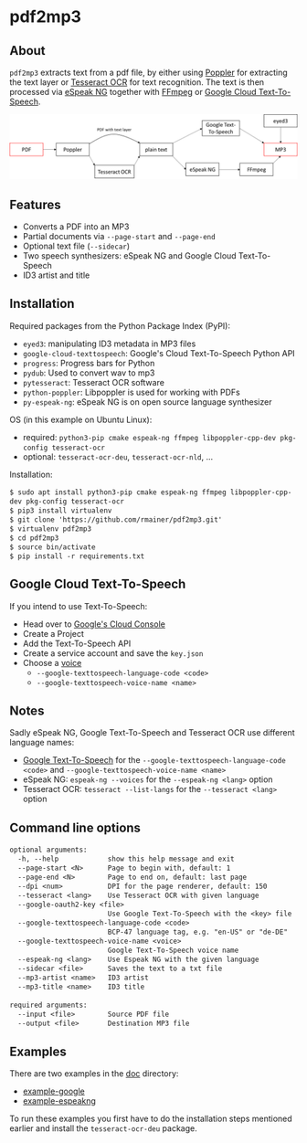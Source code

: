 # pdf2mp3

## About

`pdf2mp3` extracts text from a pdf file, by either using [Poppler](https://poppler.freedesktop.org/) for extracting the text layer or [Tesseract OCR](https://github.com/tesseract-ocr/tesseract) for text recognition. The text is then processed via [eSpeak NG](https://github.com/espeak-ng/espeak-ng) together with [FFmpeg](https://www.ffmpeg.org/) or [Google Cloud Text-To-Speech](https://cloud.google.com/text-to-speech).

[![flowchart](./doc/flowchart.png)](./doc/flowchart.png)

## Features

* Converts a PDF into an MP3
* Partial documents via `--page-start` and `--page-end`
* Optional text file (`--sidecar`)
* Two speech synthesizers: eSpeak NG and Google Cloud Text-To-Speech
* ID3 artist and title

## Installation

Required packages from the Python Package Index (PyPI):

* `eyed3`: manipulating ID3 metadata in MP3 files
* `google-cloud-texttospeech`: Google's Cloud Text-To-Speech Python API
* `progress`: Progress bars for Python
* `pydub`: Used to convert wav to mp3
* `pytesseract`: Tesseract OCR software
* `python-poppler`: Libpoppler is used for working with PDFs
* `py-espeak-ng`: eSpeak NG is on open source language synthesizer

OS (in this example on Ubuntu Linux):

* required: `python3-pip cmake espeak-ng ffmpeg libpoppler-cpp-dev pkg-config tesseract-ocr`
* optional: `tesseract-ocr-deu`, `tesseract-ocr-nld`, ...

Installation:

```text
$ sudo apt install python3-pip cmake espeak-ng ffmpeg libpoppler-cpp-dev pkg-config tesseract-ocr
$ pip3 install virtualenv
$ git clone 'https://github.com/rmainer/pdf2mp3.git'
$ virtualenv pdf2mp3
$ cd pdf2mp3
$ source bin/activate
$ pip install -r requirements.txt
```

## Google Cloud Text-To-Speech

If you intend to use Text-To-Speech:

* Head over to [Google's Cloud Console](https://console.cloud.google.com/)
* Create a Project
* Add the Text-To-Speech API
* Create a service account and save the `key.json`
* Choose a [voice](https://cloud.google.com/text-to-speech/docs/voices)
  * `--google-texttospeech-language-code <code>`
  * `--google-texttospeech-voice-name <name>`

## Notes

Sadly eSpeak NG, Google Text-To-Speech and Tesseract OCR use different language names:

* [Google Text-To-Speech](https://cloud.google.com/text-to-speech/docs/voices) for the `--google-texttospeech-language-code <code>` and `--google-texttospeech-voice-name <name>`
* eSpeak NG: `espeak-ng --voices` for the `--espeak-ng <lang>` option
* Tesseract OCR: `tesseract --list-langs` for the `--tesseract <lang>` option

## Command line options

```text
optional arguments:
  -h, --help            show this help message and exit
  --page-start <N>      Page to begin with, default: 1
  --page-end <N>        Page to end on, default: last page
  --dpi <num>           DPI for the page renderer, default: 150
  --tesseract <lang>    Use Tesseract OCR with given language
  --google-oauth2-key <file>
                        Use Google Text-To-Speech with the <key> file
  --google-texttospeech-language-code <code>
                        BCP-47 language tag, e.g. "en-US" or "de-DE"
  --google-texttospeech-voice-name <voice>
                        Google Text-To-Speech voice name
  --espeak-ng <lang>    Use Espeak NG with the given language
  --sidecar <file>      Saves the text to a txt file
  --mp3-artist <name>   ID3 artist
  --mp3-title <name>    ID3 title

required arguments:
  --input <file>        Source PDF file
  --output <file>       Destination MP3 file
```

## Examples

There are two examples in the [doc](./doc/) directory:

* [example-google](./doc/example-google.sh)
* [example-espeakng](./doc/example-espeakng.sh)

To run these examples you first have to do the installation steps mentioned earlier and install the `tesseract-ocr-deu` package.
